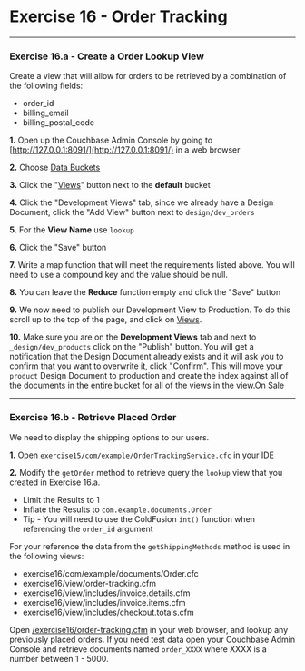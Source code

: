 # Exercise 16 - Order Tracking

---

### Exercise 16.a - Create a Order Lookup View

Create a view that will allow for orders to be retrieved by a combination of the following fields: 

- order_id
- billing_email
- billing_postal_code

**1\.** Open up the Couchbase Admin Console by going to [http://127.0.0.1:8091/](http://127.0.0.1:8091/) in a web browser

**2\.** Choose [Data Buckets](http://127.0.0.1:8091/index.html#sec=buckets)

**3\.** Click the "[Views](http://127.0.0.1:8091/index.html#sec=views&viewsBucket=default)" button next to the **default** bucket

**4\.** Click the "Development Views" tab, since we already have a Design Document, click the "Add View" button next to `design/dev_orders`

**5\.** For the **View Name** use `lookup`

**6\.** Click the "Save" button

**7\.** Write a map function that will meet the requirements listed above.  You will need to use a compound key and the value should be null.

**8\.** You can leave the  **Reduce** function empty and click the "Save" button

**9\.** We now need to publish our Development View to Production.  To do this scroll up to the top of the page, and click on [Views](http://127.0.0.1:8091/index.html#sec=views&viewsBucket=default).

**10\.** Make sure you are on the **Development Views** tab and next to `_design/dev_products` click on the "Publish" button.  You will get a notification that the Design Document already exists and it will ask you to confirm that you want to overwrite it, click "Confirm". This will move your `product` Design Document to production and create the index against all of the documents in the entire bucket for all of the views in the view.On Sale

---

### Exercise 16.b - Retrieve Placed Order

We need to display the shipping options to our users.

**1\.** Open `exercise15/com/example/OrderTrackingService.cfc` in your IDE

**2\.** Modify the `getOrder` method to retrieve query the `lookup` view that you created in Exercise 16.a. 

- Limit the Results to 1
- Inflate the Results to `com.example.documents.Order`
- Tip - You will need to use the ColdFusion `int()` function when referencing the `order_id` argument

For your reference the data from the `getShippingMethods` method is used in the following views:

- exercise16/com/example/documents/Order.cfc
- exercise16/view/order-tracking.cfm
- exercise16/view/includes/invoice.details.cfm
- exercise16/view/includes/invoice.items.cfm
- exercise16/view/includes/checkout.totals.cfm

Open [/exercise16/order-tracking.cfm](/exercise16/order-tracking.cfm) in your web browser, and lookup any previously placed orders.  If you need test data open your Couchbase Admin Console and retrieve documents named `order_XXXX` where XXXX is a number between 1 - 5000.

